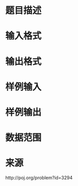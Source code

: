 

# 题目描述



# 输入格式



# 输出格式



# 样例输入



# 样例输出



# 数据范围



# 来源


<p>
http://poj.org/problem?id=3294
</p>
